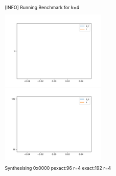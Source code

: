 [INFO] Running Benchmark for k=4

<!--START_SECTION:update_image-->

<img src=benchmark_r.png width=300 heigth=300>

<img src=benchmark_s.png width=300 heigth=300>

Synthesising 0x0000 pexact:96 r=4 exact:192 r=4

